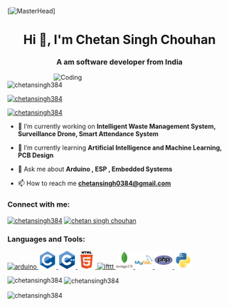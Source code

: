 [![MasterHead](https://user-images.githubusercontent.com/74038190/225813708-98b745f2-7d22-48cf-9150-083f1b00d6c9.gif)]
<h1 align="center">Hi 👋, I'm Chetan Singh Chouhan</h1>
<h3 align="center">A am software developer from India</h3>
<img align="right" alt="Coding" width="400" src="https://i.pinimg.com/originals/00/54/5c/00545cb7179c504433d4c8f5e845f286.gif">

<p align="left"> <img src="https://komarev.com/ghpvc/?username=chetansingh384&label=Profile%20views&color=0e75b6&style=flat" alt="chetansingh384" /> </p>

<p align="left"> <a href="https://github.com/ryo-ma/github-profile-trophy"><img src="https://github-profile-trophy.vercel.app/?username=chetansingh384" alt="chetansingh384" /></a> </p>

<p align="left"> <a href="https://twitter.com/chetansingh384" target="blank"><img src="https://img.shields.io/twitter/follow/chetansingh384?logo=twitter&style=for-the-badge" alt="chetansingh384" /></a> </p>

- 🔭 I’m currently working on **Intelligent Waste Management System, Surveillance Drone, Smart Attendance System**

- 🌱 I’m currently learning **Artificial Intelligence and Machine Learning, PCB Design**

- 💬 Ask me about **Arduino , ESP , Embedded Systems**

- 📫 How to reach me **chetansingh0384@gmail.com**

<h3 align="left">Connect with me:</h3>
<p align="left">
<a href="https://twitter.com/chetansingh384" target="blank"><img align="center" src="https://raw.githubusercontent.com/rahuldkjain/github-profile-readme-generator/master/src/images/icons/Social/twitter.svg" alt="chetansingh384" height="30" width="40" /></a>
<a href="https://linkedin.com/in/chetan singh chouhan" target="blank"><img align="center" src="https://raw.githubusercontent.com/rahuldkjain/github-profile-readme-generator/master/src/images/icons/Social/linked-in-alt.svg" alt="chetan singh chouhan" height="30" width="40" /></a>
</p>

<h3 align="left">Languages and Tools:</h3>
<p align="left"> <a href="https://www.arduino.cc/" target="_blank" rel="noreferrer"> <img src="https://cdn.worldvectorlogo.com/logos/arduino-1.svg" alt="arduino" width="40" height="40"/> </a> <a href="https://www.cprogramming.com/" target="_blank" rel="noreferrer"> <img src="https://raw.githubusercontent.com/devicons/devicon/master/icons/c/c-original.svg" alt="c" width="40" height="40"/> </a> <a href="https://www.w3schools.com/cpp/" target="_blank" rel="noreferrer"> <img src="https://raw.githubusercontent.com/devicons/devicon/master/icons/cplusplus/cplusplus-original.svg" alt="cplusplus" width="40" height="40"/> </a> <a href="https://www.w3.org/html/" target="_blank" rel="noreferrer"> <img src="https://raw.githubusercontent.com/devicons/devicon/master/icons/html5/html5-original-wordmark.svg" alt="html5" width="40" height="40"/> </a> <a href="https://ifttt.com/" target="_blank" rel="noreferrer"> <img src="https://www.vectorlogo.zone/logos/ifttt/ifttt-ar21.svg" alt="ifttt" width="40" height="40"/> </a> <a href="https://www.mongodb.com/" target="_blank" rel="noreferrer"> <img src="https://raw.githubusercontent.com/devicons/devicon/master/icons/mongodb/mongodb-original-wordmark.svg" alt="mongodb" width="40" height="40"/> </a> <a href="https://www.mysql.com/" target="_blank" rel="noreferrer"> <img src="https://raw.githubusercontent.com/devicons/devicon/master/icons/mysql/mysql-original-wordmark.svg" alt="mysql" width="40" height="40"/> </a> <a href="https://www.php.net" target="_blank" rel="noreferrer"> <img src="https://raw.githubusercontent.com/devicons/devicon/master/icons/php/php-original.svg" alt="php" width="40" height="40"/> </a> <a href="https://www.python.org" target="_blank" rel="noreferrer"> <img src="https://raw.githubusercontent.com/devicons/devicon/master/icons/python/python-original.svg" alt="python" width="40" height="40"/> </a> </p>

<p><img align="left" src="https://github-readme-stats.vercel.app/api/top-langs?username=chetansingh384&show_icons=true&locale=en&layout=compact" alt="chetansingh384" /></p>

<p>&nbsp;<img align="center" src="https://github-readme-stats.vercel.app/api?username=chetansingh384&show_icons=true&locale=en" alt="chetansingh384" /></p>

<p><img align="center" src="https://github-readme-streak-stats.herokuapp.com/?user=chetansingh384&" alt="chetansingh384" /></p>
